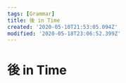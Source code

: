 ```yaml
---
tags: [Grammar]
title: 後 in Time
created: '2020-05-10T21:53:05.094Z'
modified: '2020-05-18T23:06:52.399Z'
---
```


# 後 in Time
